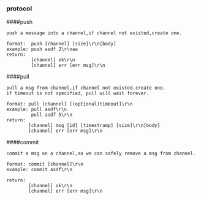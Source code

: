 ### protocol

####push

    push a message into a channel,if channel not existed,create one.

    format:  push [channel] [size]\r\n[body]
    example: push asdf 2\r\naa
    return:
             [channel] ok\r\n
             [channel] err [err msg]\r\n

####pull
    
    pull a msg from channel,if channel not existed,create one.
    if timeout is not specified, pull will wait forever.

    format: pull [channel] [(optional)timeout]\r\n
    example: pull asdf\r\n
             pull asdf 5\r\n
    return:
            [channel] msg [id] [timestramp] [size]\r\n[body]
            [channel] err [err msg]\r\n


####commit

    commit a msg on a channel,so we can safely remove a msg from channel.

    format: commit [channel]\r\n
    example: commit asdf\r\n

    return:
            [channel] ok\r\n
            [channel] err [err msg]\r\n
    




